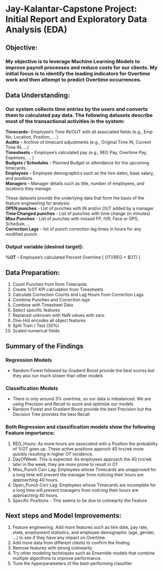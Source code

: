 # Jay-Kalantar-Capstone Project: Initial Report and Exploratory Data Analysis (EDA)



## Objective:   
### My objective is to leverage Machine Learning Models to improve payroll processes and reduce costs for our clients.  My initial focus is to identify the leading indicators for Overtime work and then attempt to predict Overtime occurrences. 


## Data Understanding:
### Our system collects time entries by the users and converts them to calculated pay data.  The following datasets describe most of the transactional activities in the system: 
**Timecards**– Employee’s Time IN/OUT with all associated fields (e.g., Emp No, Location, Position, ….)  
**Audits** – Archive of timecard adjustments (e.g., Original Time IN, Current Time IN, …)  
**Timesheets** – Employee’s calculated pay (e.g., REG Pay, Overtime Pay, Expenses, … )  
**Budgets / Schedules** – Planned Budget or attendance for the upcoming timecards.  
**Employees** – Employee demographics such as the hire dates, base salary, and positions  
**Managers** – Manager details such as title, number of employees, and locations they manage  

These datasets provide the underlying data that form the basis of the feature engineering for analysis:  
**OPEN punches** - List of punches with IN and/or OUT added by a manager  
**Time Changed punches** - List of punches with time change (in minutes)  
**Miss Punches** - List of punches with missed FP, IVR, Face or GPS, Schedule, …  
**Correction Lags** - list of punch correction lag times in hours for any modified punch  


### Output variable (desired target):  
**%OT** – Employee’s calculated Percent Overtime [ $OT/($REG + $OT) ]


## Data Preparation:
1) Count Punches from from Timecards
2) Create %OT KPI calculation from Timesheets
3) Calculate Correction Counts and Lag Hours from Correction Lags
4) Combine Punches and Correction lags
5) Combine with Timesheet Data
6) Select specific features
7) Replaced unknown with NaN values with zero
8) One-Hot encodes all object features
9) Split Train / Test (30%)
10) Scaled numerical fields


## Summary of the Findings

### Regression Models
* Random Forest followed by Gradient Boost provide the best scores but they also run much slower than other models

### Classification Models
* There is only around 3% overtime, so our data is imbalanced.  We are using Precision and Recall to score and optimize our models
* Random Forest and Gradient Boost provide the best Precision but the Decision Tree provides the best Recall

### Both Regression and classification models show the following Feature importance:
1. REG_Hours:  As more hours are associated with a Position the probability of %OT goes up.  These active positions approch 40 hrs/wk more quickly resulting in higher OT incidence.
2. DayOfWeek:  This is expected. As employees approach the 40 hrs/wk later in the week, they are more prone to result in OT
3. Miss_Punch Corr Lag: Employees whose Timecards are unapproved for a long time will prevent the manager from noticing their hours are approaching 40 hours.
4. Open_Punch Corr Lag: Employees whose Timecards are incomplete for a long time will prevent managers from noticing their hours are approaching 40 hours.
5. Specific Positions -  This seems to be due to colinearity the Feature


## Next steps and Model Improvements:
1. Feature engineering.  Add more features such as hire date, pay rate, state, employment statistics, and employee demographic (age, gender, ...) to see if they have any impact on Overtime.
2. Add more data from different clients to confirm the finding
3. Remove features with strong colinearity
4. Try other modeling techniques such as Ensemble models that combine multiple algorithms to improve performance.
5. Tune the hyperparameters of the best-performing classifier
